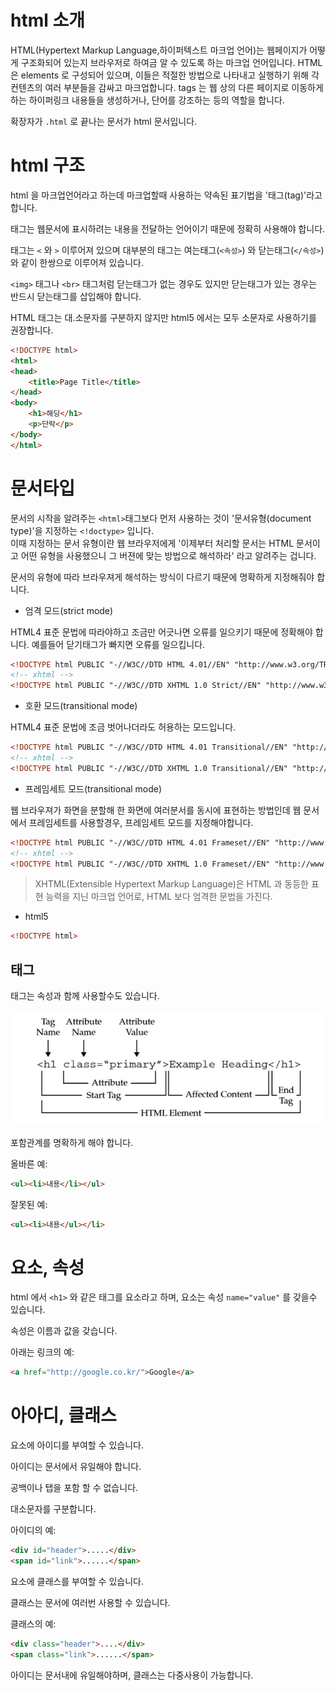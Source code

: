 # html 소개

HTML(Hypertext Markup Language,하이퍼텍스트 마크업 언어)는 웹페이지가 어떻게 구조화되어 있는지 브라우저로 하여금 알 수 있도록 하는 마크업 언어입니다.
HTML 은 elements 로 구성되어 있으며, 이들은 적절한 방법으로 나타내고 실행하기 위해 각 컨텐츠의 여러 부분들을 감싸고 마크업합니다.
tags 는 웹 상의 다른 페이지로 이동하게 하는 하이퍼링크 내용들을 생성하거나, 단어를 강조하는 등의 역할을 합니다.

확장자가 `.html` 로 끝나는 문서가 html 문서입니다. 



# html 구조
html 을 마크업언어라고 하는데 마크업할때 사용하는 약속된 표기법을 '태그(tag)'라고 합니다.

태그는 웹문서에 표시하려는 내용을 전달하는 언어이기 때문에 정확히 사용해야 합니다.  

태그는 `<` 와 `>` 이루어져 있으며 대부분의 태그는 여는태그(`<속성>`) 와 닫는태그(`</속성>`) 와 같이 한쌍으로 이루어져 있습니다.  

`<img>` 태그나 `<br>` 태그처럼 닫는태그가 없는 경우도 있지만 닫는태그가 있는 경우는 반드시 닫는태그를 삽입해야 합니다.

HTML 태그는 대.소문자를 구분하지 않지만 html5 에서는 모두 소문자로 사용하기를 권장합니다.

```html
<!DOCTYPE html>
<html>
<head>
    <title>Page Title</title>
</head>
<body>
    <h1>해딩</h1>
    <p>단락</p>
</body>
</html>
```




# 문서타입

문서의 시작을 알려주는 `<html>`태그보다 먼저 사용하는 것이 '문서유형(document type)'을 지정하는 `<!doctype>` 입니다.  
이때 지정하는 문서 유형이란 웹 브라우저에게 '이제부터 처리할 문서는 HTML 문서이고 어떤 유형을 사용했으니 그 버젼에 맞는 방법으로 해석하라' 라고 알려주는 겁니다.

문서의 유형에 따라 브라우져게 해석하는 방식이 다르기 때문에 명확하게 지정해줘야 합니다.


- 엄격 모드(strict mode)

HTML4 표준 문법에 따라야하고 조금만 어긋나면 오류를 일으키기 때문에 정확해야 합니다. 예를들어 닫기태그가 빠지면 오류를 일으킵니다.

```html
<!DOCTYPE html PUBLIC "-//W3C//DTD HTML 4.01//EN" "http://www.w3.org/TR/html4/strict.dtd">
<!-- xhtml -->
<!DOCTYPE html PUBLIC "-//W3C//DTD XHTML 1.0 Strict//EN" "http://www.w3.org/TR/xhtml1-strict.dtd">
```

- 호환 모드(transitional mode)

HTML4 표준 문법에 조금 벗어나더라도 허용하는 모드입니다.

```html
<!DOCTYPE html PUBLIC "-//W3C//DTD HTML 4.01 Transitional//EN" "http://www.w3.org/TR/html4/loose.dtd">
<!-- xhtml -->
<!DOCTYPE html PUBLIC "-//W3C//DTD XHTML 1.0 Transitional//EN" "http://www.w3.org/TR/xhtml1-transitional.dtd">
```

- 프레임세트 모드(transitional mode)

웹 브라우져가 화면을 분할해 한 화면에 여러분서를 동시에 표현하는 방법인데 웹 문서에서 프레임세트를 사용할경우, 프레임세트 모드를 지정해야합니다.

```html
<!DOCTYPE html PUBLIC "-//W3C//DTD HTML 4.01 Frameset//EN" "http://www.w3.org/TR/html4/frameset.dtd">
<!-- xhtml -->
<!DOCTYPE html PUBLIC "-//W3C//DTD XHTML 1.0 Frameset//EN" "http://www.w3.org/TR/xhtml1-frameset.dtd">
```

> XHTML(Extensible Hypertext Markup Language)은 HTML 과 동등한 표현 능력을 지닌 마크업 언어로, HTML 보다 엄격한 문법을 가진다.

- html5

```html
<!DOCTYPE html>
```





## 태그

태그는 속성과 함께 사용할수도 있습니다.

![태그설명](../images/element.jpg)

포함관계를 명확하게 해야 합니다.

올바른 예:

```html
<ul><li>내용</li></ul>
```

잘못된 예:

```html
<ul><li>내용</ul></li>
```




# 요소, 속성

html 에서 `<h1>` 와 같은 태그를 요소라고 하며, 요소는 속성 `name="value"` 를 갖을수 있습니다.

속성은 이름과 값을 갖습니다.

아래는 링크의 예:

```html
<a href="http://google.co.kr/">Google</a>
```






# 아아디, 클래스

요소에 아이디를 부여할 수 있습니다. 

아이디는 문서에서 유일해야 합니다.

공백이나 탭을 포함 할 수 없습니다.

대소문자를 구분합니다.

아이디의 예:

```html
<div id="header">.....</div>
<span id="link">......</span>
```

요소에 클래스를 부여할 수 있습니다.

클래스는 문서에 여러번 사용할 수 있습니다.

클래스의 예:

```html
<div class="header">....</div>
<span class="link">......</span>
```

아이디는 문서내에 유일해야하며, 클래스는 다중사용이 가능합니다.


